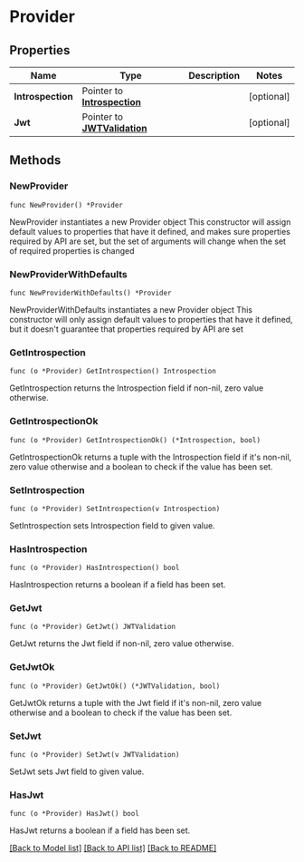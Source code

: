 # Provider

## Properties

Name | Type | Description | Notes
------------ | ------------- | ------------- | -------------
**Introspection** | Pointer to [**Introspection**](Introspection.md) |  | [optional] 
**Jwt** | Pointer to [**JWTValidation**](JWTValidation.md) |  | [optional] 

## Methods

### NewProvider

`func NewProvider() *Provider`

NewProvider instantiates a new Provider object
This constructor will assign default values to properties that have it defined,
and makes sure properties required by API are set, but the set of arguments
will change when the set of required properties is changed

### NewProviderWithDefaults

`func NewProviderWithDefaults() *Provider`

NewProviderWithDefaults instantiates a new Provider object
This constructor will only assign default values to properties that have it defined,
but it doesn't guarantee that properties required by API are set

### GetIntrospection

`func (o *Provider) GetIntrospection() Introspection`

GetIntrospection returns the Introspection field if non-nil, zero value otherwise.

### GetIntrospectionOk

`func (o *Provider) GetIntrospectionOk() (*Introspection, bool)`

GetIntrospectionOk returns a tuple with the Introspection field if it's non-nil, zero value otherwise
and a boolean to check if the value has been set.

### SetIntrospection

`func (o *Provider) SetIntrospection(v Introspection)`

SetIntrospection sets Introspection field to given value.

### HasIntrospection

`func (o *Provider) HasIntrospection() bool`

HasIntrospection returns a boolean if a field has been set.

### GetJwt

`func (o *Provider) GetJwt() JWTValidation`

GetJwt returns the Jwt field if non-nil, zero value otherwise.

### GetJwtOk

`func (o *Provider) GetJwtOk() (*JWTValidation, bool)`

GetJwtOk returns a tuple with the Jwt field if it's non-nil, zero value otherwise
and a boolean to check if the value has been set.

### SetJwt

`func (o *Provider) SetJwt(v JWTValidation)`

SetJwt sets Jwt field to given value.

### HasJwt

`func (o *Provider) HasJwt() bool`

HasJwt returns a boolean if a field has been set.


[[Back to Model list]](../README.md#documentation-for-models) [[Back to API list]](../README.md#documentation-for-api-endpoints) [[Back to README]](../README.md)


